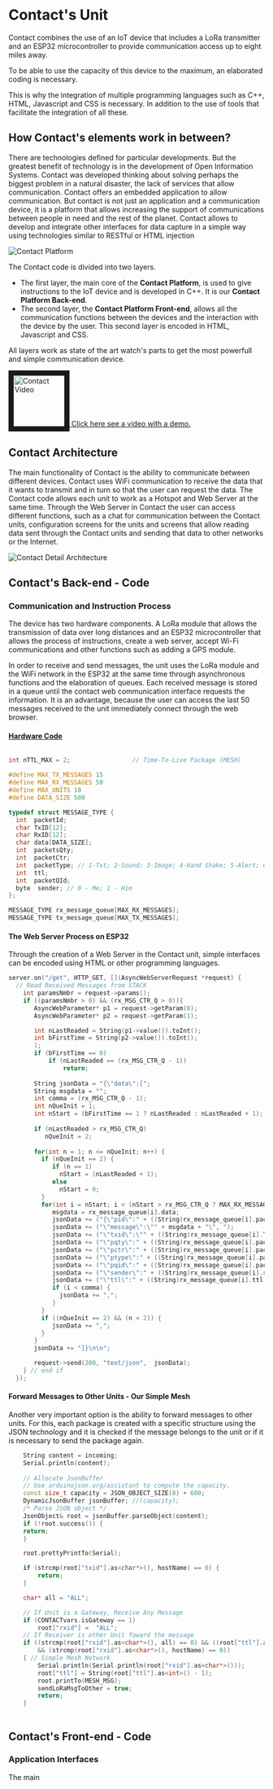 # Contact's Unit

Contact combines the use of an IoT device that includes a LoRa transmitter and an ESP32 microcontroller to provide communication access up to eight miles away.

To be able to use the capacity of this device to the maximum, an elaborated coding is necessary.

This is why the integration of multiple programming languages ​​such as C++, HTML, Javascript and CSS is necessary. In addition to the use of tools that facilitate the integration of all these.

## How Contact's elements work in between?

There are technologies defined for particular developments. But the greatest benefit of technology is in the development of Open Information Systems. Contact was developed thinking about solving perhaps the biggest problem in a natural disaster, the lack of services that allow communication. 
Contact offers an embedded application to allow communication. But contact is not just an application and a communication device, it is a platform that allows increasing the support of communications between people in need and the rest of the planet. Contact allows to develop and integrate other interfaces for data capture in a simple way using technologies similar to RESTful or HTML injection

![Contact Platform](/Platform/images/contact-architecture.png)


The Contact code is divided into two layers. 
- The first layer, the main core of the **Contact Platform**, is used to give instructions to the IoT device and is developed in C++. It is our **Contact Platform Back-end**.
- The second layer, the **Contact Platform Front-end**, allows all the communication functions between the devices and the interaction with the device by the user. This second layer is encoded in HTML, Javascript and CSS.

All layers work as state of the art watch's parts to get the most powerfull and simple communication device.

<a href="https://youtu.be/MLwHU5oP0mU" target="_blank"><img src="images/contact-logo.png" 
alt="Contact Video" width="100" height="auto" border="10" />&nbsp;Click here see a video with a demo.</a>

## Contact Architecture
The main functionality of Contact is the ability to communicate between different devices. Contact uses WiFi communication to receive the data that it wants to transmit and in turn so that the user can request the data. The Contact code allows each unit to work as a Hotspot and Web Server at the same time. Through the Web Server in Contact the user can access different functions, such as a chat for communication between the Contact units, configuration screens for the units and screens that allow reading data sent through the Contact units and sending that data to other networks or the Internet.

![Contact Detail Architecture](/Platform/images/contact-detail-architecture.png)


## Contact's Back-end - Code

### Communication and Instruction Process 

The device has two hardware components. A LoRa module that allows the transmission of data over long distances and an ESP32 microcontroller that allows the process of instructions, create a web server, accept Wi-Fi communications and other functions such as adding a GPS module.

In order to receive and send messages, the unit uses the LoRa module and the WiFi network in the ESP32 at the same time through asynchronous functions and the elaboration of queues. Each received message is stored in a queue until the contact web communication interface requests the information. It is an advantage, because the user can access the last 50 messages received to the unit immediately connect through the web browser.

#### [Hardware Code]

```cpp

int nTTL_MAX = 2;                 // Time-To-Live Package (MESH)

#define MAX_TX_MESSAGES 15
#define MAX_RX_MESSAGES 50
#define MAX_UNITS 10
#define DATA_SIZE 500

typedef struct MESSAGE_TYPE {
  int  packetId;  
  char TxID[12];
  char RxID[12];
  char data[DATA_SIZE];
  int  packetsQty;
  int  packetCtr;
  int  packetType; // 1-Txt; 2-Sound; 3-Image; 4-Hand Shake; 5-Alert; 6-JSON
  int  ttl;
  int  packetQId;
  byte  sender; // 0 - Me; 1 - Him
};

MESSAGE_TYPE rx_message_queue[MAX_RX_MESSAGES];
MESSAGE_TYPE tx_message_queue[MAX_TX_MESSAGES];

```
#### The Web Server Process on ESP32

Through the creation of a Web Server in the Contact unit, simple interfaces can be encoded using HTML or other programming languages.

```cpp
server.on("/get", HTTP_GET, [](AsyncWebServerRequest *request) {
  // Read Received Messages from STACK
    int paramsNmbr = request->params();
    if ((paramsNmbr > 0) && (rx_MSG_CTR_Q > 0)){
       AsyncWebParameter* p1 = request->getParam(0);
       AsyncWebParameter* p2 = request->getParam(1);

       int nLastReaded = String(p1->value()).toInt();
       int bFirstTime = String(p2->value()).toInt();
       );
       if (bFirstTime == 0)
           if (nLastReaded == (rx_MSG_CTR_Q - 1))
               return;
       
       String jsonData = "{\"data\":[";
       String msgdata = "";
       int comma = (rx_MSG_CTR_Q - 1);
       int nQueInit = 1;
       int nStart = (bFirstTime == 1 ? nLastReaded : nLastReaded + 1); // nStart = 0 cambiado para no leer desde el inicio
       
       if (nLastReaded > rx_MSG_CTR_Q)
          nQueInit = 2;
       
       for(int n = 1; n <= nQueInit; n++) {
         if (nQueInit == 2) {
            if (n == 1)
              nStart = (nLastReaded + 1);
            else
              nStart = 0;
         }         
         for(int i = nStart; i < (nStart > rx_MSG_CTR_Q ? MAX_RX_MESSAGES : rx_MSG_CTR_Q); i++) {    
            msgdata = rx_message_queue[i].data;    
            jsonData += ("{\"pid\":" + ((String)rx_message_queue[i].packetId) + ", ");
            jsonData += ("\"message\":\"" + msgdata + "\", ");
            jsonData += ("\"txid\":\"" + ((String)rx_message_queue[i].TxID) + "\", " );
            jsonData += ("\"pqty\":" + ((String)rx_message_queue[i].packetsQty) + ", " );
            jsonData += ("\"pctr\":" + ((String)rx_message_queue[i].packetCtr) + ", " );
            jsonData += ("\"ptype\":" + ((String)rx_message_queue[i].packetType) + ", " );
            jsonData += ("\"pqid\":" + ((String)rx_message_queue[i].packetQId) + ", " );
            jsonData += ("\"sender\":" + ((String)rx_message_queue[i].sender) + ", " );
            jsonData += ("\"ttl\":" + ((String)rx_message_queue[i].ttl) + "}" );
            if (i < comma) {
              jsonData += ",";
            }
         }   
         if ((nQueInit == 2) && (n < 2)) {
            jsonData += ",";
         }          
       }
       jsonData += "]}\n\n";  

       request->send(200, "text/json",  jsonData);
    } // end if
  });
```

#### Forward Messages to Other Units - Our Simple Mesh
Another very important option is the ability to forward messages to other units. For this, each package is created with a specific structure using the JSON technology and it is checked if the message belongs to the unit or if it is necessary to send the package again.

```cpp
    String content = incoming; 
    Serial.println(content);
      
    // Allocate JsonBuffer
    // Use arduinojson.org/assistant to compute the capacity.
    const size_t capacity = JSON_OBJECT_SIZE(8) + 600; 
    DynamicJsonBuffer jsonBuffer; //(capacity); 
    /* Parse JSON object */
    JsonObject& root = jsonBuffer.parseObject(content);
    if (!root.success()) {
    return;
    }

    root.prettyPrintTo(Serial);

    if (strcmp(root["txid"].as<char*>(), hostName) == 0) {
        return;
    }

    char* all = "ALL";

    // If Unit is a Gateway, Receive Any Message
    if (CONTACTvars.isGateway == 1)     
        root["rxid"] =  "ALL"; 
    // If Receiver is other Unit foward the message
    if ((strcmp(root["rxid"].as<char*>(), all) == 0) && ((root["ttl"].as<int>() - 1) > 0)
        && (strcmp(root["rxid"].as<char*>(), hostName) == 0))
    { // Simple Mesh Network
        Serial.println(Serial.println(root["rxid"].as<char*>()));
        root["ttl"] = String(root["ttl"].as<int>() - 1);
        root.printTo(MESH_MSG);
        sendLoRaMsgToOther = true;
        return;
    }
         
```
## Contact's Front-end - Code

### Application Interfaces

The main 




[Hardware Code]: https://github.com/Contact-Platform/Contact/blob/master/Platform/device/device.ino "Contact Main Code"

